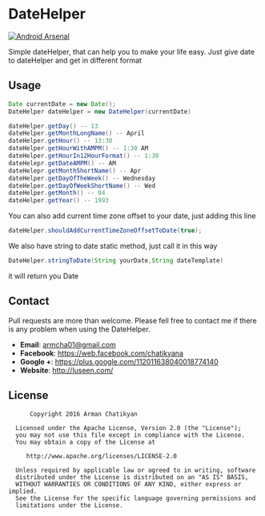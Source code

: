# DateHelper
[![Android Arsenal](https://img.shields.io/badge/Android%20Arsenal-DateHelper-green.svg?style=true)](https://android-arsenal.com/details/1/4041)

Simple dateHelper, that can help you to make your life easy.
Just give date to dateHelper and get in different format

Usage
--------

```java
Date currentDate = new Date();
DateHelper dateHelper = new DateHelper(currentDate)

dateHelper.getDay() -- 13
dateHelper.getMonthLongName() -- April
dateHelper.getHour() -- 13:30
dateHelper.getHourWithAMPM() -- 1:30 AM
dateHelper.getHourIn12HourFormat() -- 1:30
dateHelepr.getDateAMPM() -- AM
dateHelepr.getMonthShortName() -- Apr
dateHelper.getDayOfTheWeek() -- Wednesday
dateHelper.getDayOfWeekShortName() -- Wed
dateHelper.getMonth() -- 04
dateHelper.getYear() -- 1993
```

You can also add current time zone offset to your date, just adding this line 
```java
dateHelper.shouldAddCurrentTimeZoneOffsetToDate(true);
```

We also have string to date static method, just call it in this way
```java
DateHelper.stringToDate(String yourDate,String dateTemplate)
```
it will return you Date

## Contact 

Pull requests are more than welcome.
Please fell free to contact me if there is any problem when using the DateHelper.

- **Email**: armcha01@gmail.com
- **Facebook**: https://web.facebook.com/chatikyana
- **Google +**: https://plus.google.com/112011638040018774140
- **Website**: http://luseen.com/

License
--------


          Copyright 2016 Arman Chatikyan

      Licensed under the Apache License, Version 2.0 (the "License");
      you may not use this file except in compliance with the License.
      You may obtain a copy of the License at

         http://www.apache.org/licenses/LICENSE-2.0

      Unless required by applicable law or agreed to in writing, software
      distributed under the License is distributed on an "AS IS" BASIS,
      WITHOUT WARRANTIES OR CONDITIONS OF ANY KIND, either express or implied.
      See the License for the specific language governing permissions and
      limitations under the License.
    

